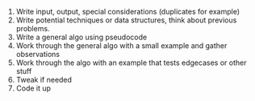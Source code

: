 
1. Write input, output, special considerations (duplicates for example)
1. Write potential techniques or data structures, think about previous problems.
1. Write a general algo using pseudocode
1. Work through the general algo with a small example and gather observations
1. Work through the algo with an example that tests edgecases or other stuff
1. Tweak if needed
1. Code it up 